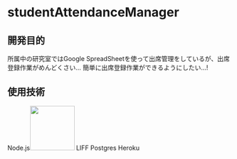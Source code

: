 ﻿# studentAttendanceManager

## 開発目的
所属中の研究室ではGoogle SpreadSheetを使って出席管理をしているが、出席登録作業がめんどくさい...
簡単に出席登録作業ができるようにしたい...!

## 使用技術
Node.js<img src="https://ja.wikipedia.org/wiki/Node.js#/media/%E3%83%95%E3%82%A1%E3%82%A4%E3%83%AB:Node.js_logo.svg" width="100">
LIFF
Postgres
Heroku
